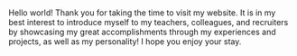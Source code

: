 # 
Hello world! Thank you for taking the time to visit my website. It is in my best interest to introduce myself to my teachers, colleagues, and recruiters by showcasing my great accomplishments through my experiences and projects, as well as my personality! I hope you enjoy your stay.
